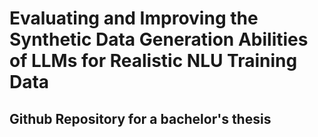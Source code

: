 # Evaluating and Improving the Synthetic Data Generation Abilities of LLMs for Realistic NLU Training Data
## Github Repository for a bachelor's thesis
